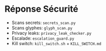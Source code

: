 # Réponse Sécurité
- Scans secrets: `secrets_scan.py`
- Scans glyphes: `glyph_scan.py`
- Privacy leaks: `privacy_leak_checker.py`
- Escalade: `escalation_guard.py`
- Kill switch: `kill_switch.sh` + `KILL_SWITCH.md`
